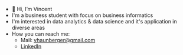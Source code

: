 - 👋 Hi, I’m Vincent
- I'm a business student with focus on business informatics
- I'm interested in data analytics & data science and it's application in diverse areas
- How you can reach me:
  - Mail: vhaunberger@gmail.com
  - [LinkedIn](https://www.linkedin.com/in/vincent-haunberger-818b96170/)

<!---
Vincent96034/Vincent96034 is a ✨ special ✨ repository because its `README.md` (this file) appears on your GitHub profile.
You can click the Preview link to take a look at your changes.
--->

